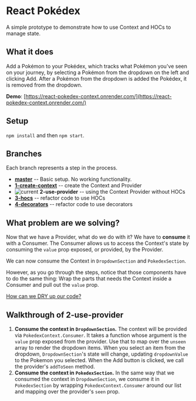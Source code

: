 # React Pokédex

A simple prototype to demonstrate how to use Context and HOCs to manage state.

## What it does

Add a Pokémon to your Pokédex, which tracks what Pokémon you've seen on your journey, by selecting a Pokémon from the dropdown on the left and clicking Add. After a Pokémon from the dropdown is added the Pokédex, it is removed from the dropdown.

**Demo**: [https://react-pokedex-context.onrender.com/](https://react-pokedex-context.onrender.com/)

## Setup

`npm install` and then `npm start`.

## Branches

Each branch represents a step in the process.

- **[master](https://github.com/siuangie91/react-pokedex/tree/master)** -- Basic setup. No working functionality.
- **[1-create-context](https://github.com/siuangie91/react-pokedex/tree/1-create-context)** -- create the Context and Provider
- ![current](https://img.shields.io/badge/current-blue.svg) **2-use-provider** -- using the Context Provider without HOCs
- **[3-hocs](https://github.com/siuangie91/react-pokedex/tree/3-hocs)** -- refactor code to use HOCs
- **[4-decorators](https://github.com/siuangie91/react-pokedex/tree/4-decorators)** -- refactor code to use decorators

## What problem are we solving?

Now that we have a Provider, what do we do with it? We have to **consume** it with a Consumer. The Consumer allows us to access the Context's state by consuming the `value` prop exposed, or provided, by the Provider.

We can now consume the Context in `DropdownSection` and `PokedexSection`.

However, as you go through the steps, notice that those components have to do the same thing: Wrap the parts that needs the Context inside a Consumer and pull out the `value` prop.

[How can we DRY up our code?](https://github.com/siuangie91/react-pokedex/tree/3-hocs)

## Walkthrough of 2-use-provider

1. **Consume the context in `DropdownSection`.** The context will be provided via `PokedexContext.Consumer`. It takes a function whose argument is the `value` prop exposed from the provider. Use that to map over the `unseen` array to render the dropdown items. When you select an item from the dropdown, `DropdownSection`'s state will change, updating `dropdownValue` to the Pokemon you selected. When the Add button is clicked, we call the provider's `addToSeen` method.
2. **Consume the context in `PokedexSection`.** In the same way that we consumed the context in `DropdownSection`, we consume it in `PokedexSection` by wrapping `PokedexContext.Consumer` around our list and mapping over the provider's `seen` prop.
